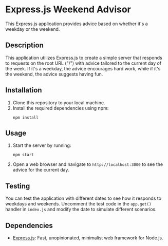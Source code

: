 # Express.js Weekend Advisor

This Express.js application provides advice based on whether it's a weekday or the weekend.

## Description

This application utilizes Express.js to create a simple server that responds to requests on the root URL ("/") with advice tailored to the current day of the week. If it's a weekday, the advice encourages hard work, while if it's the weekend, the advice suggests having fun.

## Installation

1. Clone this repository to your local machine.
2. Install the required dependencies using npm:
   ```
   npm install
   ```

## Usage

1. Start the server by running:
   ```
   npm start
   ```
2. Open a web browser and navigate to `http://localhost:3000` to see the advice for the current day.

## Testing

You can test the application with different dates to see how it responds to weekdays and weekends. Uncomment the test code in the `app.get()` handler in `index.js` and modify the date to simulate different scenarios.

## Dependencies

- [Express.js](https://expressjs.com/): Fast, unopinionated, minimalist web framework for Node.js.

